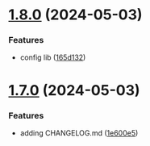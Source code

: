 # [1.8.0](https://github.com/afwilliams/react-library/compare/v1.7.0...v1.8.0) (2024-05-03)


### Features

* config lib ([165d132](https://github.com/afwilliams/react-library/commit/165d13269c2588964e0f2d41331262ea2bc3171a))

# [1.7.0](https://github.com/afwilliams/react-library/compare/v1.6.0...v1.7.0) (2024-05-03)


### Features

* adding CHANGELOG.md ([1e600e5](https://github.com/afwilliams/react-library/commit/1e600e5fd31961d424c97bb2e0b39b799286d68e))
